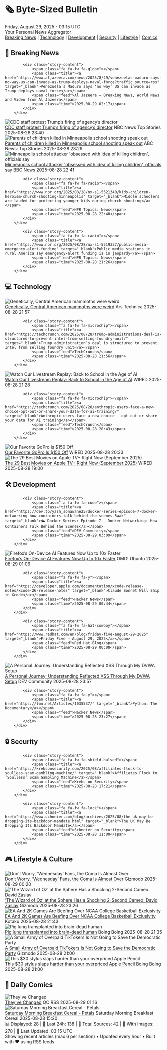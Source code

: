 <!-- Processing 54 RSS feeds at 2025-08-29 03:15:26 UTC -->
<!-- Processing: Saturday Morning Breakfast Cereal -->
<!-- Processing: Penny Arcade -->
<!-- Processing: Cyanide & Happiness -->
<!-- Processing: Girl Genius -->
<!-- Processing: CNN Top Stories -->
<!-- Processing: CNN Breaking News -->
<!-- Processing: BBC World News -->
<!-- Processing: BBC Breaking News -->
<!-- Processing: Al Jazeera Breaking News -->
<!-- Processing: NPR News -->
<!-- Processing: CBC News -->
<!-- Error processing https://rss.cbc.ca/lineup/topstories.xml: The read operation timed out -->
<!-- Processing: Reuters World News -->
<!-- Processing: Associated Press Breaking -->
<!-- Processing: Sky News World -->
<!-- Processing: TechCrunch -->
<!-- Processing: Hacker News -->
<!-- Processing: Dev.to -->
<!-- Processing: StackOverflow Blog -->
<!-- Processing: It's FOSS -->
<!-- Processing: DistroWatch -->
<!-- Processing: Linux.com -->
<!-- Processing: Red Hat Blog -->
<!-- Processing: Ubuntu Blog -->
<!-- Processing: GitHub Blog -->
<!-- Processing: GitLab Blog -->
<!-- Processing: InfoQ -->
<!-- Processing: DZone -->
<!-- Processing: Lifehacker -->
<!-- Processing: Boing Boing -->
<!-- Processing: Schneier on Security -->
<!-- Generated 4 new posts out of 30 feeds processed -->
<div class="newspaper-header">
    <h1 class="newspaper-title">🗞️ Byte-Sized Bulletin</h1>
    <div class="newspaper-date">Friday, August 29, 2025 - 03:15 UTC</div>
    <div class="newspaper-subtitle">Your Personal News Aggregator</div>
</div>

<div class="newspaper-nav">
    <a href="#breaking">Breaking News</a> |
    <a href="#tech">Technology</a> |
    <a href="#dev">Development</a> |
    <a href="#security">Security</a> |
    <a href="#lifestyle">Lifestyle</a> |
    <a href="#webcomics">Comics</a>
</div>

<div class="news-section breaking-news" id="breaking">
<h2 class="section-header">🚨 Breaking News</h2>
<div class="stories-container">
<div class="story">
            
            <div class="story-content">
                <span class="fa fa-fw fa-globe"></span>
                <span class="title"><a href="https://www.aljazeera.com/news/2025/8/29/venezuelas-maduro-says-no-way-us-can-invade-as-trump-deploys-naval-force?traffic_source=rss" target="_blank">Venezuela’s Maduro says ‘no way’ US can invade as Trump deploys naval force</a></span>
                <span class="feed">Al Jazeera – Breaking News, World News and Video from Al Jazeera</span>
                <span class="time">2025-08-29 02:17</span>
            </div>
        </div>
<div class="story">
            <img src="https://media-cldnry.s-nbcnews.com/image/upload/t_fit_1500w/mpx/2704722219/2025_08/1756424397787_nn_ath_cdc_staff_protest_firing_of_director_250828_1920x1080-w8uppj.jpg" alt="CDC staff protest Trump’s firing of agency’s director" class="story-image" loading="lazy" onerror="this.style.display='none'">
            <div class="story-content">
                <span class="fa fa-fw fa-broadcast-tower"></span>
                <span class="title"><a href="https://www.nbcnews.com/nightly-news/video/cdc-staff-protest-trump-s-firing-of-agency-s-director-246035013720" target="_blank">CDC staff protest Trump’s firing of agency’s director</a></span>
                <span class="feed">NBC News Top Stories</span>
                <span class="time">2025-08-28 23:40</span>
            </div>
        </div>
<div class="story">
            <img src="https://s.abcnews.com/images/US/fletcher-harper-01-ht-jt-250828_1756422536852_hpMain_4x3t_384.jpg" alt="Parents of children killed in Minneapolis school shooting speak out" class="story-image" loading="lazy" onerror="this.style.display='none'">
            <div class="story-content">
                <span class="fa fa-fw fa-tv"></span>
                <span class="title"><a href="https://abcnews.go.com/US/minneapolis-school-shooting-victims/story?id=125056096" target="_blank">Parents of children killed in Minneapolis school shooting speak out</a></span>
                <span class="feed">ABC News: Top Stories</span>
                <span class="time">2025-08-28 23:29</span>
            </div>
        </div>
<div class="story">
            <img src="https://ichef.bbci.co.uk/ace/standard/240/cpsprodpb/6f56/live/8d18c1c0-8452-11f0-b9ad-e5f9f0d91f43.jpg" alt="Minneapolis school attacker &#x27;obsessed with idea of killing children&#x27;, officials say" class="story-image" loading="lazy" onerror="this.style.display='none'">
            <div class="story-content">
                <span class="fa fa-fw fa-earth-americas"></span>
                <span class="title"><a href="https://www.bbc.com/news/articles/c4g0lyny7ydo?at_medium=RSS&at_campaign=rss" target="_blank">Minneapolis school attacker &#x27;obsessed with idea of killing children&#x27;, officials say</a></span>
                <span class="feed">BBC News</span>
                <span class="time">2025-08-28 22:41</span>
            </div>
        </div>
<div class="story">
            
            <div class="story-content">
                <span class="fa fa-fw fa-radio"></span>
                <span class="title"><a href="https://www.npr.org/2025/08/28/nx-s1-5521340/kids-children-heroism-church-shooting-minneapolis" target="_blank">Middle schoolers are lauded for protecting younger kids during church shooting</a></span>
                <span class="feed">NPR Topics: News</span>
                <span class="time">2025-08-28 22:40</span>
            </div>
        </div>
<div class="story">
            
            <div class="story-content">
                <span class="fa fa-fw fa-radio"></span>
                <span class="title"><a href="https://www.npr.org/2025/08/28/nx-s1-5519337/public-media-emergency-alert-funding" target="_blank">Public media stations in rural America say emergency-alert funding is in jeopardy</a></span>
                <span class="feed">NPR Topics: News</span>
                <span class="time">2025-08-28 21:26</span>
            </div>
        </div>
</div>
</div>
<div class="news-section tech-news" id="tech">
<h2 class="section-header">💻 Technology</h2>
<div class="stories-container">
<div class="story">
            <img src="https://cdn.arstechnica.net/wp-content/uploads/2025/08/GettyImages-1232186902-500x500.jpg" alt="Genetically, Central American mammoths were weird" class="story-image" loading="lazy" onerror="this.style.display='none'">
            <div class="story-content">
                <span class="fa fa-fw fa-cog"></span>
                <span class="title"><a href="https://arstechnica.com/science/2025/08/genetically-central-american-mammoths-were-weird/" target="_blank">Genetically, Central American mammoths were weird</a></span>
                <span class="feed">Ars Technica</span>
                <span class="time">2025-08-28 21:57</span>
            </div>
        </div>
<div class="story">
            
            <div class="story-content">
                <span class="fa fa-fw fa-microchip"></span>
                <span class="title"><a href="https://techcrunch.com/2025/08/28/trump-administrations-deal-is-structured-to-prevent-intel-from-selling-foundry-unit/" target="_blank">Trump administration’s deal is structured to prevent Intel from selling foundry unit</a></span>
                <span class="feed">TechCrunch</span>
                <span class="time">2025-08-28 21:56</span>
            </div>
        </div>
<div class="story">
            <img src="https://media.wired.com/photos/68a8988e3d3340e9212647fe/master/pass/Back%20to%20School%20Livestream%20Top%20Art.png" alt="Watch Our Livestream Replay: Back to School in the Age of AI" class="story-image" loading="lazy" onerror="this.style.display='none'">
            <div class="story-content">
                <span class="fa fa-fw fa-bolt"></span>
                <span class="title"><a href="https://www.wired.com/story/livestream-back-to-school-in-the-age-of-ai/" target="_blank">Watch Our Livestream Replay: Back to School in the Age of AI</a></span>
                <span class="feed">WIRED</span>
                <span class="time">2025-08-28 21:28</span>
            </div>
        </div>
<div class="story">
            
            <div class="story-content">
                <span class="fa fa-fw fa-microchip"></span>
                <span class="title"><a href="https://techcrunch.com/2025/08/28/anthropic-users-face-a-new-choice-opt-out-or-share-your-data-for-ai-training/" target="_blank">Anthropic users face a new choice – opt out or share your data for AI training</a></span>
                <span class="feed">TechCrunch</span>
                <span class="time">2025-08-28 20:43</span>
            </div>
        </div>
<div class="story">
            <img src="https://media.wired.com/photos/68b0b3aaaabb24a7fecf68ff/master/pass/Take%20$150%20off%20our%20Favorite%20GoPro.png" alt="Our Favorite GoPro Is $150 Off" class="story-image" loading="lazy" onerror="this.style.display='none'">
            <div class="story-content">
                <span class="fa fa-fw fa-bolt"></span>
                <span class="title"><a href="https://www.wired.com/story/gopro-hero-black-deal/" target="_blank">Our Favorite GoPro Is $150 Off</a></span>
                <span class="feed">WIRED</span>
                <span class="time">2025-08-28 20:33</span>
            </div>
        </div>
<div class="story">
            <img src="https://media.wired.com/photos/68a759e0f037868f363f87b9/master/pass/Apple-Movie-Guide-Culture-Highest_2_Lowest_Photo_0101.jpg" alt="The 29 Best Movies on Apple TV+ Right Now (September 2025)" class="story-image" loading="lazy" onerror="this.style.display='none'">
            <div class="story-content">
                <span class="fa fa-fw fa-bolt"></span>
                <span class="title"><a href="https://www.wired.com/story/best-apple-tv-plus-movies/" target="_blank">The 29 Best Movies on Apple TV+ Right Now (September 2025)</a></span>
                <span class="feed">WIRED</span>
                <span class="time">2025-08-28 19:00</span>
            </div>
        </div>
</div>
</div>
<div class="news-section dev-news" id="dev">
<h2 class="section-header">🛠️ Development</h2>
<div class="stories-container">
<div class="story">
            
            <div class="story-content">
                <span class="fa fa-fw fa-code"></span>
                <span class="title"><a href="https://dev.to/yash_sonawane25/docker-series-episode-7-docker-networking-how-containers-talk-behind-the-scenes-5aak" target="_blank">🛳️ Docker Series: Episode 7 — Docker Networking: How Containers Talk Behind the Scenes</a></span>
                <span class="feed">DEV Community</span>
                <span class="time">2025-08-29 03:09</span>
            </div>
        </div>
<div class="story">
            <img src="https://i0.wp.com/www.omgubuntu.co.uk/wp-content/uploads/2025/08/Firefox-Ai.jpg?resize=406%2C232&amp;ssl=1" alt="Firefox’s On-Device AI Features Now Up to 10x Faster" class="story-image" loading="lazy" onerror="this.style.display='none'">
            <div class="story-content">
                <span class="fa fa-fw fa-ubuntu"></span>
                <span class="title"><a href="https://www.omgubuntu.co.uk/2025/08/firefoxs-on-device-ai-features-are-now-up-to-10x-faster" target="_blank">Firefox’s On-Device AI Features Now Up to 10x Faster</a></span>
                <span class="feed">OMG! Ubuntu</span>
                <span class="time">2025-08-29 01:06</span>
            </div>
        </div>
<div class="story">
            
            <div class="story-content">
                <span class="fa fa-fw fa-y"></span>
                <span class="title"><a href="https://developer.apple.com/documentation/xcode-release-notes/xcode-26-release-notes" target="_blank">Claude Sonnet Will Ship in Xcode</a></span>
                <span class="feed">Hacker News</span>
                <span class="time">2025-08-29 00:44</span>
            </div>
        </div>
<div class="story">
            
            <div class="story-content">
                <span class="fa fa-fw fa-hat-cowboy"></span>
                <span class="title"><a href="https://www.redhat.com/en/blog/friday-five-august-29-2025" target="_blank">Friday Five — August 29, 2025</a></span>
                <span class="feed">Red Hat Blog</span>
                <span class="time">2025-08-29 00:00</span>
            </div>
        </div>
<div class="story">
            <img src="https://media2.dev.to/dynamic/image/width=800%2Cheight=%2Cfit=scale-down%2Cgravity=auto%2Cformat=auto/https%3A%2F%2Fdev-to-uploads.s3.amazonaws.com%2Fuploads%2Farticles%2Fqkb8yrtavhcvy13kgpcg.png" alt="A Personal Journey: Understanding Reflected XSS Through My DVWA Setup" class="story-image" loading="lazy" onerror="this.style.display='none'">
            <div class="story-content">
                <span class="fa fa-fw fa-code"></span>
                <span class="title"><a href="https://dev.to/samueladeduntan/a-personal-journey-understanding-reflected-xss-through-my-dvwa-setup-16d1" target="_blank">A Personal Journey: Understanding Reflected XSS Through My DVWA Setup</a></span>
                <span class="feed">DEV Community</span>
                <span class="time">2025-08-28 23:57</span>
            </div>
        </div>
<div class="story">
            
            <div class="story-content">
                <span class="fa fa-fw fa-y"></span>
                <span class="title"><a href="https://lwn.net/Articles/1035537/" target="_blank">Python: The Documentary</a></span>
                <span class="feed">Hacker News</span>
                <span class="time">2025-08-28 23:27</span>
            </div>
        </div>
</div>
</div>
<div class="news-section security-news" id="security">
<h2 class="section-header">🔒 Security</h2>
<div class="stories-container">
<div class="story">
            
            <div class="story-content">
                <span class="fa fa-fw fa-shield-halved"></span>
                <span class="title"><a href="https://krebsonsecurity.com/2025/08/affiliates-flock-to-soulless-scam-gambling-machine/" target="_blank">Affiliates Flock to ‘Soulless’ Scam Gambling Machine</a></span>
                <span class="feed">Krebs on Security</span>
                <span class="time">2025-08-28 17:21</span>
            </div>
        </div>
<div class="story">
            
            <div class="story-content">
                <span class="fa fa-fw fa-lock"></span>
                <span class="title"><a href="https://www.schneier.com/blog/archives/2025/08/the-uk-may-be-dropping-its-backdoor-mandate.html" target="_blank">The UK May Be Dropping Its Backdoor Mandate</a></span>
                <span class="feed">Schneier on Security</span>
                <span class="time">2025-08-28 11:00</span>
            </div>
        </div>
</div>
</div>
<div class="news-section lifestyle-news" id="lifestyle">
<h2 class="section-header">🎮 Lifestyle & Culture</h2>
<div class="stories-container">
<div class="story">
            <img src="https://gizmodo.com/app/uploads/2025/08/wednesday-netflix.jpg" alt="Don’t Worry, ‘Wednesday’ Fans, the Coma Is Almost Over" class="story-image" loading="lazy" onerror="this.style.display='none'">
            <div class="story-content">
                <span class="fa fa-fw fa-computer"></span>
                <span class="title"><a href="https://gizmodo.com/dont-worry-wednesday-fans-the-coma-is-almost-over-2000650157" target="_blank">Don’t Worry, ‘Wednesday’ Fans, the Coma Is Almost Over</a></span>
                <span class="feed">Gizmodo</span>
                <span class="time">2025-08-29 00:20</span>
            </div>
        </div>
<div class="story">
            <img src="https://gizmodo.com/app/uploads/2025/08/Warner-Bros.-Oz-Zaslav.jpg" alt="‘The Wizard of Oz’ at the Sphere Has a Shocking 2-Second Cameo: David Zaslav" class="story-image" loading="lazy" onerror="this.style.display='none'">
            <div class="story-content">
                <span class="fa fa-fw fa-computer"></span>
                <span class="title"><a href="https://gizmodo.com/the-wizard-of-oz-at-the-sphere-has-a-shocking-2-second-cameo-david-zaslav-2000650163" target="_blank">‘The Wizard of Oz’ at the Sphere Has a Shocking 2-Second Cameo: David Zaslav</a></span>
                <span class="feed">Gizmodo</span>
                <span class="time">2025-08-28 23:26</span>
            </div>
        </div>
<div class="story">
            <img src="https://kotaku.com/app/uploads/2025/08/ncaa.jpg" alt="EA And 2K Games Are Beefing Over NCAA College Basketball Exclusivity" class="story-image" loading="lazy" onerror="this.style.display='none'">
            <div class="story-content">
                <span class="fa fa-fw fa-gamepad"></span>
                <span class="title"><a href="https://kotaku.com/ea-college-basketball-ncaa-2k-hoops-ucla-2000621071" target="_blank">EA And 2K Games Are Beefing Over NCAA College Basketball Exclusivity</a></span>
                <span class="feed">Kotaku</span>
                <span class="time">2025-08-28 21:43</span>
            </div>
        </div>
<div class="story">
            <img src="https://i0.wp.com/boingboing.net/wp-content/uploads/2025/08/somepig-e1756416880781.jpg?fit=768%2C512&amp;quality=60&amp;ssl=1" alt="Pig lung transplanted into brain-dead human" class="story-image" loading="lazy" onerror="this.style.display='none'">
            <div class="story-content">
                <span class="fa fa-fw fa-arrow-right"></span>
                <span class="title"><a href="https://boingboing.net/2025/08/28/pig-lung-transplanted-into-brain-dead-human.html" target="_blank">Pig lung transplanted into brain-dead human</a></span>
                <span class="feed">Boing Boing</span>
                <span class="time">2025-08-28 21:35</span>
            </div>
        </div>
<div class="story">
            <img src="https://gizmodo.com/app/uploads/2025/08/Harris.jpg" alt="A Small Army of Overpaid TikTokers Is Not Going to Save the Democratic Party" class="story-image" loading="lazy" onerror="this.style.display='none'">
            <div class="story-content">
                <span class="fa fa-fw fa-computer"></span>
                <span class="title"><a href="https://gizmodo.com/a-small-army-of-overpaid-tiktokers-is-not-going-to-save-the-democratic-party-2000649770" target="_blank">A Small Army of Overpaid TikTokers Is Not Going to Save the Democratic Party</a></span>
                <span class="feed">Gizmodo</span>
                <span class="time">2025-08-28 21:00</span>
            </div>
        </div>
<div class="story">
            <img src="https://i0.wp.com/boingboing.net/wp-content/uploads/2025/08/Tinymoose-Pencil-Pro-Plus-for-iPad-with-Wireless-Charging-1.jpg?fit=1260%2C946&amp;quality=60&amp;ssl=1" alt="This $30 stylus slaps harder than your overpriced Apple Pencil" class="story-image" loading="lazy" onerror="this.style.display='none'">
            <div class="story-content">
                <span class="fa fa-fw fa-arrow-right"></span>
                <span class="title"><a href="https://boingboing.net/2025/08/28/this-30-stylus-slaps-harder-than-your-overpriced-apple-pencil.html" target="_blank">This $30 stylus slaps harder than your overpriced Apple Pencil</a></span>
                <span class="feed">Boing Boing</span>
                <span class="time">2025-08-28 21:00</span>
            </div>
        </div>
</div>
</div>
<div class="news-section webcomics-section" id="webcomics">
<h2 class="section-header">🎨 Daily Comics</h2>
<div class="stories-container">
<div class="story">
            <img src="http://www.questionablecontent.net/comics/5646.png" alt="They&#x27;ve Changed" class="story-image" loading="lazy" onerror="this.style.display='none'">
            <div class="story-content">
                <span class="fa fa-fw fa-music"></span>
                <span class="title"><a href="http://questionablecontent.net/view.php?comic=5646" target="_blank">They&#x27;ve Changed</a></span>
                <span class="feed">QC RSS</span>
                <span class="time">2025-08-29 01:16</span>
            </div>
        </div>
<div class="story">
            <img src="https://www.smbc-comics.com/comics/1756236933-20250828.png" alt="Saturday Morning Breakfast Cereal - Petals" class="story-image" loading="lazy" onerror="this.style.display='none'">
            <div class="story-content">
                <span class="fa fa-fw fa-smile"></span>
                <span class="title"><a href="https://www.smbc-comics.com/comic/petals" target="_blank">Saturday Morning Breakfast Cereal - Petals</a></span>
                <span class="feed">Saturday Morning Breakfast Cereal</span>
                <span class="time">2025-08-28 15:20</span>
            </div>
        </div>
</div>
</div>

<div class="newspaper-footer">
    <div class="stats">
        📊 Displayed: 28 | 📅 Last 24h: 138 | 📡 Total Sources: 42 | 📸 With Images: 278 |
        🔄 Last Updated: 03:15 UTC
    </div>
    <div class="footer-note">
        Showing recent articles (max 6 per section) • Updated every hour • Built with ❤️ using RSS feeds
    </div>
</div>
